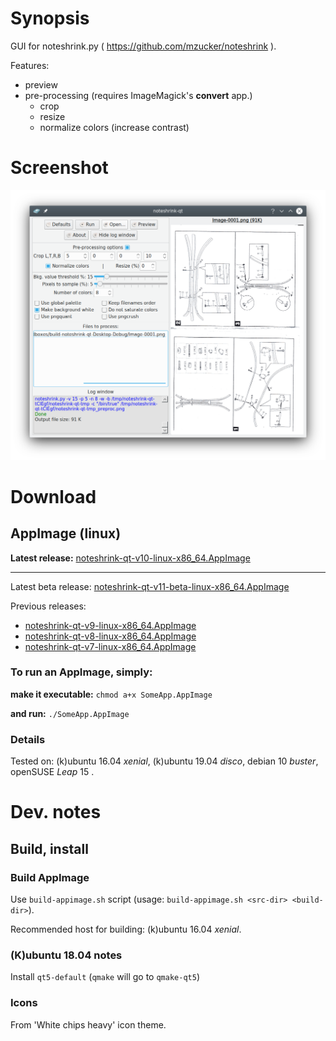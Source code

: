 Synopsis
=========

GUI for noteshrink.py ( https://github.com/mzucker/noteshrink ).

Features:
 * preview
 * pre-processing (requires ImageMagick's **convert** app.)
   * crop
   * resize
   * normalize colors (increase contrast)

Screenshot
==========

![Screenshot](https://github.com/clapautius/noteshrink-qt/blob/master/doc/noteshrink-qt-screenshot.png)

Download
========

AppImage (linux)
----------------

**Latest release:** [noteshrink-qt-v10-linux-x86_64.AppImage](https://github.com/clapautius/noteshrink-qt/releases/download/v10/noteshrink-qt-v10-linux-x86_64.AppImage)

-----

Latest beta release: [noteshrink-qt-v11-beta-linux-x86_64.AppImage](https://github.com/clapautius/noteshrink-qt/releases/download/v11-beta/noteshrink-qt-v11-beta-linux-x86_64.AppImage)

Previous releases:
 * [noteshrink-qt-v9-linux-x86_64.AppImage](https://github.com/clapautius/noteshrink-qt/releases/download/v9/noteshrink-qt-v9-linux-x86_64.AppImage)
 * [noteshrink-qt-v8-linux-x86_64.AppImage](https://github.com/clapautius/noteshrink-qt/releases/download/v8/noteshrink-qt-v8-linux-x86_64.AppImage)
 * [noteshrink-qt-v7-linux-x86_64.AppImage](https://github.com/clapautius/noteshrink-qt/releases/download/v7/noteshrink-qt-v7-linux-x86_64.AppImage)

### To run an AppImage, simply:

**make it executable:** `chmod a+x SomeApp.AppImage`

**and run:** `./SomeApp.AppImage`

### Details

Tested on: (k)ubuntu 16.04 _xenial_, (k)ubuntu 19.04 _disco_, debian 10 _buster_, openSUSE _Leap_ 15 .

Dev. notes
==========

Build, install
--------------

### Build AppImage

Use `build-appimage.sh` script (usage: `build-appimage.sh <src-dir> <build-dir>`).

Recommended host for building: (k)ubuntu 16.04 _xenial_.

### (K)ubuntu 18.04 notes

Install `qt5-default` (`qmake` will go to `qmake-qt5`)

### Icons

From 'White chips heavy' icon theme.
